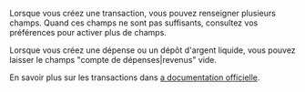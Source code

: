 Lorsque vous créez une transaction, vous pouvez renseigner plusieurs champs. Quand ces champs ne sont pas suffisants, consultez vos préférences pour activer plus de champs.

Lorsque vous créez une dépense ou un dépôt d'argent liquide, vous pouvez laisser le champs "compte de dépenses|revenus" vide.

En savoir plus sur les transactions dans [a documentation officielle](https://docs.firefly-iii.org/concepts/transactions).